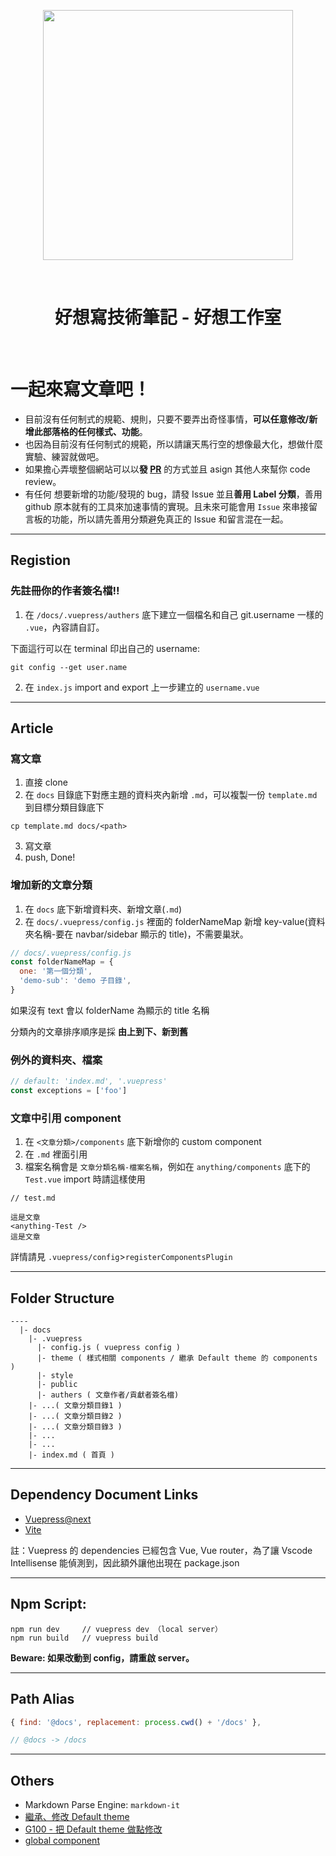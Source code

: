 <p align='center'>
  <img src='https://raw.githubusercontent.com/G100my/Goodideas-studio-blog/main/docs/.vuepress/public/good-ideas.png' width='400'>
</p>

<br>

<h1 align='center'>好想寫技術筆記 - 好想工作室</h1>

<br>

# 一起來寫文章吧！

- 目前沒有任何制式的規範、規則，只要不要弄出奇怪事情，**可以任意修改/新增此部落格的任何樣式、功能**。
- 也因為目前沒有任何制式的規範，所以請讓天馬行空的想像最大化，想做什麼實驗、練習就做吧。
- 如果擔心弄壞整個網站可以以**發 [PR](https://docs.github.com/en/pull-requests/collaborating-with-pull-requests/proposing-changes-to-your-work-with-pull-requests/creating-a-pull-request)** 的方式並且 asign 其他人來幫你 code review。
- 有任何 想要新增的功能/發現的 bug，請發 Issue 並且**善用 Label 分類**，善用 github 原本就有的工具來加速事情的實現。且未來可能會用 `Issue` 來串接留言板的功能，所以請先善用分類避免真正的 Issue 和留言混在一起。

---

## Registion

### 先註冊你的作者簽名檔!!

1. 在 `/docs/.vuepress/authers` 底下建立一個檔名和自己 git.username 一樣的 `.vue`，內容請自訂。

下面這行可以在 terminal 印出自己的 username:

```
git config --get user.name
```

2. 在 `index.js` import and export 上一步建立的 `username.vue`

---

## Article

### 寫文章

1. 直接 clone
2. 在 `docs` 目錄底下對應主題的資料夾內新增 `.md`，可以複製一份 `template.md` 到目標分類目錄底下

```
cp template.md docs/<path>
```

3. 寫文章
4. push, Done!

### 增加新的文章分類

1. 在 `docs` 底下新增資料夾、新增文章(`.md`)
2. 在 `docs/.vuepress/config.js` 裡面的 folderNameMap 新增 key-value(資料夾名稱-要在 navbar/sidebar 顯示的 title)，不需要巢狀。

```javascript
// docs/.vuepress/config.js
const folderNameMap = {
  one: '第一個分類',
  'demo-sub': 'demo 子目錄',
}
```

如果沒有 text 會以 folderName 為顯示的 title 名稱

分類內的文章排序順序是採 **由上到下、新到舊**

### 例外的資料夾、檔案

```javascript
// default: 'index.md', '.vuepress'
const exceptions = ['foo']
```

### 文章中引用 component

1. 在 `<文章分類>/components` 底下新增你的 custom component
2. 在 `.md` 裡面引用
3. 檔案名稱會是 `文章分類名稱-檔案名稱`，例如在 `anything/components` 底下的 `Test.vue`
   import 時請這樣使用

```
// test.md

這是文章
<anything-Test />
這是文章
```

詳情請見 `.vuepress/config`>`registerComponentsPlugin`

---

## Folder Structure

```
----
  |- docs
    |- .vuepress
      |- config.js ( vuepress config )
      |- theme ( 樣式相關 components / 繼承 Default theme 的 components )
      |- style
      |- public
      |- authers ( 文章作者/貢獻者簽名檔)
    |- ...( 文章分類目錄1 )
    |- ...( 文章分類目錄2 )
    |- ...( 文章分類目錄3 )
    |- ...
    |- ...
    |- index.md ( 首頁 )
```

---

## Dependency Document Links

- [Vuepress@next](https://v2.vuepress.vuejs.org/)
- [Vite](https://vitejs.dev/)

註：Vuepress 的 dependencies 已經包含 Vue, Vue router，為了讓 Vscode Intellisense 能偵測到，因此額外讓他出現在 package.json

---

## Npm Script:

```
npm run dev     // vuepress dev （local server）
npm run build   // vuepress build
```

**Beware: 如果改動到 config，請重啟 server。**

---

## Path Alias

```javascript
{ find: '@docs', replacement: process.cwd() + '/docs' },

// @docs -> /docs
```

---

## Others

- Markdown Parse Engine: `markdown-it`
- [繼承、修改 Default theme](https://v2.vuepress.vuejs.org/reference/default-theme/extending.html#extending)
- [G100 - 把 Default theme 做點修改](https://g100my.github.io/vuepress/04-extendDefaultTheme.html)
- [global component](https://v2.vuepress.vuejs.org/advanced/cookbook/usage-of-client-app-enhance.html#usage-of-client-app-enhance)
